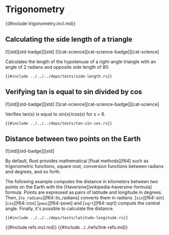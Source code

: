 # Trigonometry

{{#include trigonometry.incl.md}}

## Calculating the side length of a triangle

[![std][std-badge]][std]  [![cat-science][cat-science-badge]][cat-science]

Calculates the length of the hypotenuse of a right-angle triangle with an angle of 2 radians and opposite side length of 80.

```rust,editable
{{#include ../../../deps/tests/side-length.rs}}
```

## Verifying tan is equal to sin divided by cos

[![std][std-badge]][std]  [![cat-science][cat-science-badge]][cat-science]

Verifies tan(x) is equal to sin(x)/cos(x) for x = 6.

```rust,editable
{{#include ../../../deps/tests/tan-sin-cos.rs}}
```

## Distance between two points on the Earth

[![std][std-badge]][std]

By default, Rust provides mathematical [float methods][f64] such as trigonometric functions, square root, conversion functions between radians and degrees, and so forth.

The following example computes the distance in kilometers between two points on the Earth with the [Haversine][wikipedia-haversine-formula] formula. Points are expressed as pairs of latitude and longitude in degrees. Then, [`to_radians`][f64::to_radians] converts them in radians. [`sin`][f64::sin]  [`cos`][f64::cos]  [`powi`][f64::powi] and [`sqrt`][f64::sqrt] compute the central angle. Finally, it's possible to calculate the distance.

```rust,editable
{{#include ../../../deps/tests/latitude-longitude.rs}}
```

{{#include refs.incl.md}}
{{#include ../../refs/link-refs.md}}
